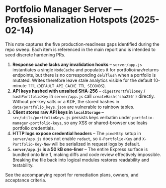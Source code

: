 # Portfolio Manager Server — Professionalization Hotspots (2025-02-14)

This note captures the five production-readiness gaps identified during the repo sweep. Each
item is referenced in the main report and is intended to seed discrete hardening PRs.

1. **Response cache lacks any invalidation hooks** – `server/app.js` instantiates a single
   `NodeCache` and populates it for portfolio/nav/returns endpoints, but there is no
   corresponding `del`/`flush` when a portfolio is mutated. Writes therefore leave stale
   analytics visible for the default 10-minute TTL (`DEFAULT_API_CACHE_TTL_SECONDS`).
2. **API keys hashed with unsalted SHA-256** – `digestPortfolioKey` / `hashPortfolioKey` in
   `server/app.js` call `createHash('sha256')` directly. Without per-key salts or a KDF, the
   stored hashes in `data/portfolio_keys.json` are vulnerable to rainbow tables.
3. **Client stores raw API keys in `localStorage`** – `src/utils/portfolioKeys.js` persists keys
   verbatim under `portfolio-manager-portfolio-keys`, so any XSS or shared-browser use leaks
   portfolio credentials.
4. **HTTP logs expose credential headers** – The `pinoHttp` setup in `server/app.js` does not
   enable `redact`, so `X-Portfolio-Key` and `X-Portfolio-Key-New` will be serialized in request
   logs by default.
5. **`server/app.js` is a 50 kB one-liner** – The entire Express surface is bundled onto line 1,
   making diffs and code review effectively impossible. Breaking the file back into logical
   modules restores readability and testability.

See the accompanying report for remediation plans, owners, and acceptance criteria.
